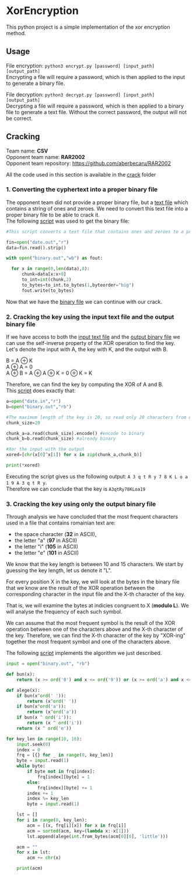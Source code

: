 # XorEncryption

This python project is a simple implementation of the xor encryption method. 


## Usage
  File encryption:
  ``` python3 encrypt.py [password] [input_path] [output_path] ```  
  Encrypting a file will require a password, which is then applied to the input to generate a binary file.
  
  File decryption:
  ``` python3 decrypt.py [password] [input_path] [output_path] ```  
  Decrypting a file will require a password, which is then applied to a binary file to generate a text file. Without the correct password, the output will not
  be correct.

## Cracking
  Team name: **CSV**  
  Opponent team name: **RAR2002**  
  Opponent team repository: https://github.com/aberbecaru/RAR2002
  
  All the code used in this section is available in the [crack](crack) folder
  ### 1. Converting the cyphertext into a proper binary file
  The opponent team did not provide a proper binary file, but a [text file](https://github.com/aberbecaru/RAR2002/blob/master/date.out) which contains a string of ones and zeroes. We need to convert this text file into a proper binary file to be able to crack it.  
  The following [script](crack/get_data.py) was used to get the binary file:  
  ```python
  #This script converts a text file that contains ones and zeroes to a proper binary file. 

fin=open("date.out","r")
data=fin.read().strip()

with open("binary.out","wb") as fout:

    for x in range(0,len(data),8):
        chunk=data[x:x+8]
        to_int=int(chunk,2)
        to_bytes=to_int.to_bytes(1,byteorder="big")
        fout.write(to_bytes)

```
Now that we have the [binary file](crack/binary.out) we can continue with our crack.

### 2. Cracking the key using the input text file and the output binary file
If we have access to both the [input text file](https://github.com/aberbecaru/RAR2002/blob/master/date.in) and the [output binary file](crack/binary.out) we can use the self-inverse property of the XOR operation to find the key.  
Let's denote the input with A, the key with K, and the output with B.

B = A ⊕ K  
A ⊕ A = 0  
A ⊕ B = A ⊕ A ⊕ K = 0 ⊕ K = K  

Therefore, we can find the key by computing the XOR of A and B.  
This [script](crack/input_output_crack.py) does exactly that:

```python
a=open("date.in","r")
b=open("binary.out","rb")

#The maximum length of the key is 20, so read only 20 characters from each file.
chunk_size=20

chunk_a=a.read(chunk_size).encode() #encode to binary
chunk_b=b.read(chunk_size) #already binary

#Xor the input with the output
xored=[chr(x[0]^x[1]) for x in zip(chunk_a,chunk_b)]

print(*xored)
```

Executing the script gives us the following output: ```A 3 q t R y 7 8 K L o a 1 9 A 3 q t R y```.  
Therefore we can conclude that the key is ```A3qtRy78KLoa19```


### 3. Cracking the key using only the output binary file
Through analysis we have concluded that the most frequent characters used in a file that contains romainian text are:  
- the space character (**32** in ASCII),
- the letter "a" (**97** in ASCII)
- the letter "i" (**105** in ASCII)
- the letter "e" (**101** in ASCII)

We know that the key length is between 10 and 15 characters. We start by guessing the key length, let us denote it "L".

For every position X in the key, we will look at the bytes in the binary file that we know are the result of the XOR operation between the corresponding character in the input file and the X-th character of the key.  

That is, we will examine the bytes at indicies congruent to X (**modulo L**). We will analyse the frequency of each such symbol.  

We can assume that the most frequent symbol is the result of the XOR operation between one of the characters above and the X-th character of the key.   Therefore, we can find the X-th character of the key by "XOR-ing" together the most frequent symbol and one of the characters above.

The following [script](crack/output_crack.py) implements the algorithm we just described.
```python
input = open("binary.out", "rb")

def bun(x):
    return (x >= ord('0') and x <= ord('9')) or (x >= ord('a') and x <= ord('z')) or (x >= ord('A') and x <= ord('Z'))

def alege(x):
    if bun(x^ord(' ')):
        return (x^ord(' '))
    if bun(x^ord('a')):
        return (x^ord('a'))
    if bun(x ^ ord('i')):
        return (x ^ ord('i'))
    return (x ^ ord('e'))

for key_len in range(10, 16):
    input.seek(0)
    index = 0
    frq = [{} for _ in range(0, key_len)]
    byte = input.read(1)
    while byte:
        if byte not in frq[index]:
            frq[index][byte] = 1
        else:
            frq[index][byte] += 1
        index += 1
        index %= key_len
        byte = input.read(1)

    lst = []
    for i in range(0, key_len):
        acm = [(x, frq[i][x]) for x in frq[i]]
        acm = sorted(acm, key=(lambda x:-x[1]))
        lst.append(alege(int.from_bytes(acm[0][0], 'little')))

    acm = ""
    for x in lst:
        acm += chr(x)

    print(acm)

```

